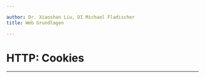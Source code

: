 ```yaml
---

author: Dr. Xiaoshan Liu, DI Michael Fladischer
title: Web Grundlagen

---
```


# HTTP: Cookies

---
